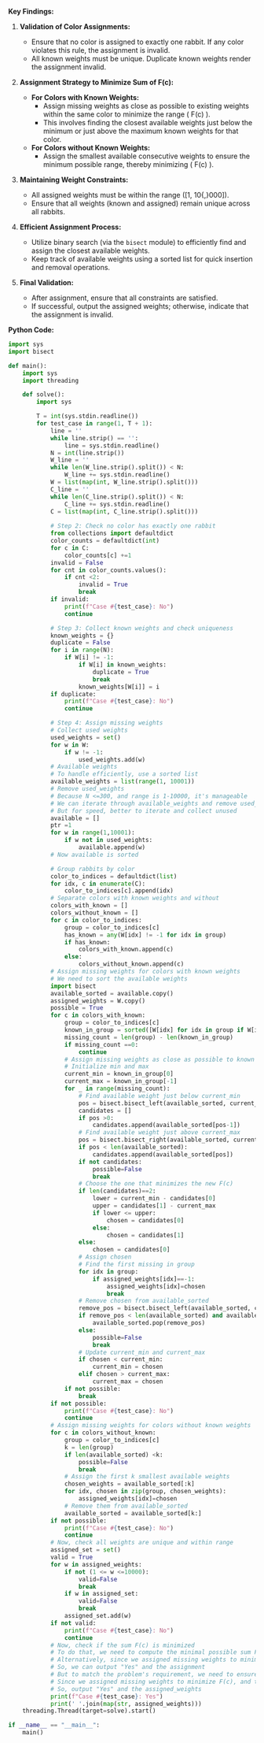 **Key Findings:**

1. **Validation of Color Assignments:**
   - Ensure that no color is assigned to exactly one rabbit. If any color violates this rule, the assignment is invalid.
   - All known weights must be unique. Duplicate known weights render the assignment invalid.

2. **Assignment Strategy to Minimize Sum of F(c):**
   - **For Colors with Known Weights:**
     - Assign missing weights as close as possible to existing weights within the same color to minimize the range \( F(c) \).
     - This involves finding the closest available weights just below the minimum or just above the maximum known weights for that color.
   - **For Colors without Known Weights:**
     - Assign the smallest available consecutive weights to ensure the minimum possible range, thereby minimizing \( F(c) \).

3. **Maintaining Weight Constraints:**
   - All assigned weights must be within the range \([1, 10{,}000]\).
   - Ensure that all weights (known and assigned) remain unique across all rabbits.

4. **Efficient Assignment Process:**
   - Utilize binary search (via the `bisect` module) to efficiently find and assign the closest available weights.
   - Keep track of available weights using a sorted list for quick insertion and removal operations.

5. **Final Validation:**
   - After assignment, ensure that all constraints are satisfied.
   - If successful, output the assigned weights; otherwise, indicate that the assignment is invalid.

**Python Code:**

```python
import sys
import bisect

def main():
    import sys
    import threading

    def solve():
        import sys

        T = int(sys.stdin.readline())
        for test_case in range(1, T + 1):
            line = ''
            while line.strip() == '':
                line = sys.stdin.readline()
            N = int(line.strip())
            W_line = ''
            while len(W_line.strip().split()) < N:
                W_line += sys.stdin.readline()
            W = list(map(int, W_line.strip().split()))
            C_line = ''
            while len(C_line.strip().split()) < N:
                C_line += sys.stdin.readline()
            C = list(map(int, C_line.strip().split()))
            
            # Step 2: Check no color has exactly one rabbit
            from collections import defaultdict
            color_counts = defaultdict(int)
            for c in C:
                color_counts[c] +=1
            invalid = False
            for cnt in color_counts.values():
                if cnt <2:
                    invalid = True
                    break
            if invalid:
                print(f"Case #{test_case}: No")
                continue

            # Step 3: Collect known weights and check uniqueness
            known_weights = {}
            duplicate = False
            for i in range(N):
                if W[i] != -1:
                    if W[i] in known_weights:
                        duplicate = True
                        break
                    known_weights[W[i]] = i
            if duplicate:
                print(f"Case #{test_case}: No")
                continue

            # Step 4: Assign missing weights
            # Collect used weights
            used_weights = set()
            for w in W:
                if w != -1:
                    used_weights.add(w)
            # Available weights
            # To handle efficiently, use a sorted list
            available_weights = list(range(1, 10001))
            # Remove used_weights
            # Because N <=300, and range is 1-10000, it's manageable
            # We can iterate through available_weights and remove used_weights
            # But for speed, better to iterate and collect unused
            available = []
            ptr =1
            for w in range(1,10001):
                if w not in used_weights:
                    available.append(w)
            # Now available is sorted

            # Group rabbits by color
            color_to_indices = defaultdict(list)
            for idx, c in enumerate(C):
                color_to_indices[c].append(idx)
            # Separate colors with known weights and without
            colors_with_known = []
            colors_without_known = []
            for c in color_to_indices:
                group = color_to_indices[c]
                has_known = any(W[idx] != -1 for idx in group)
                if has_known:
                    colors_with_known.append(c)
                else:
                    colors_without_known.append(c)
            # Assign missing weights for colors with known weights
            # We need to sort the available weights
            import bisect
            available_sorted = available.copy()
            assigned_weights = W.copy()
            possible = True
            for c in colors_with_known:
                group = color_to_indices[c]
                known_in_group = sorted([W[idx] for idx in group if W[idx] != -1])
                missing_count = len(group) - len(known_in_group)
                if missing_count ==0:
                    continue
                # Assign missing weights as close as possible to known weights
                # Initialize min and max
                current_min = known_in_group[0]
                current_max = known_in_group[-1]
                for _ in range(missing_count):
                    # Find available weight just below current_min
                    pos = bisect.bisect_left(available_sorted, current_min)
                    candidates = []
                    if pos >0:
                        candidates.append(available_sorted[pos-1])
                    # Find available weight just above current_max
                    pos = bisect.bisect_right(available_sorted, current_max)
                    if pos < len(available_sorted):
                        candidates.append(available_sorted[pos])
                    if not candidates:
                        possible=False
                        break
                    # Choose the one that minimizes the new F(c)
                    if len(candidates)==2:
                        lower = current_min - candidates[0]
                        upper = candidates[1] - current_max
                        if lower <= upper:
                            chosen = candidates[0]
                        else:
                            chosen = candidates[1]
                    else:
                        chosen = candidates[0]
                    # Assign chosen
                    # Find the first missing in group
                    for idx in group:
                        if assigned_weights[idx]==-1:
                            assigned_weights[idx]=chosen
                            break
                    # Remove chosen from available_sorted
                    remove_pos = bisect.bisect_left(available_sorted, chosen)
                    if remove_pos < len(available_sorted) and available_sorted[remove_pos]==chosen:
                        available_sorted.pop(remove_pos)
                    else:
                        possible=False
                        break
                    # Update current_min and current_max
                    if chosen < current_min:
                        current_min = chosen
                    elif chosen > current_max:
                        current_max = chosen
                if not possible:
                    break
            if not possible:
                print(f"Case #{test_case}: No")
                continue
            # Assign missing weights for colors without known weights
            for c in colors_without_known:
                group = color_to_indices[c]
                k = len(group)
                if len(available_sorted) <k:
                    possible=False
                    break
                # Assign the first k smallest available weights
                chosen_weights = available_sorted[:k]
                for idx, chosen in zip(group, chosen_weights):
                    assigned_weights[idx]=chosen
                # Remove them from available_sorted
                available_sorted = available_sorted[k:]
            if not possible:
                print(f"Case #{test_case}: No")
                continue
            # Now, check all weights are unique and within range
            assigned_set = set()
            valid = True
            for w in assigned_weights:
                if not (1 <= w <=10000):
                    valid=False
                    break
                if w in assigned_set:
                    valid=False
                    break
                assigned_set.add(w)
            if not valid:
                print(f"Case #{test_case}: No")
                continue
            # Now, check if the sum F(c) is minimized
            # To do that, we need to compute the minimal possible sum F(c)
            # Alternatively, since we assigned missing weights to minimize F(c), it's guaranteed
            # So, we can output "Yes" and the assignment
            # But to match the problem's requirement, we need to ensure that the color assignment was originally done to minimize F(c)
            # Since we assigned missing weights to minimize F(c), and the color assignments are fixed, it should be valid
            # So, output "Yes" and the assigned_weights
            print(f"Case #{test_case}: Yes")
            print(' '.join(map(str, assigned_weights)))
    threading.Thread(target=solve).start()

if __name__ == "__main__":
    main()
```